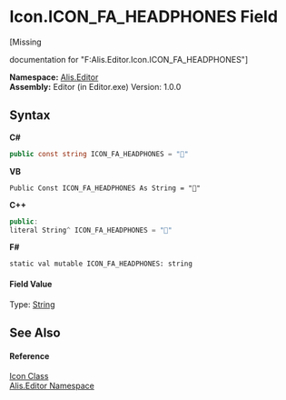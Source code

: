 # Icon.ICON_FA_HEADPHONES Field
 

\[Missing <summary> documentation for "F:Alis.Editor.Icon.ICON_FA_HEADPHONES"\]

**Namespace:**&nbsp;<a href="b150ade4-39de-a232-5f06-d3cdc1b2c538">Alis.Editor</a><br />**Assembly:**&nbsp;Editor (in Editor.exe) Version: 1.0.0

## Syntax

**C#**<br />
``` C#
public const string ICON_FA_HEADPHONES = ""
```

**VB**<br />
``` VB
Public Const ICON_FA_HEADPHONES As String = ""
```

**C++**<br />
``` C++
public:
literal String^ ICON_FA_HEADPHONES = ""
```

**F#**<br />
``` F#
static val mutable ICON_FA_HEADPHONES: string
```


#### Field Value
Type: <a href="https://docs.microsoft.com/dotnet/api/system.string" target="_blank">String</a>

## See Also


#### Reference
<a href="cc0f883c-67f8-f772-c6d7-a60b129f22a7">Icon Class</a><br /><a href="b150ade4-39de-a232-5f06-d3cdc1b2c538">Alis.Editor Namespace</a><br />